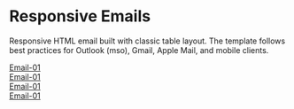 # Responsive Emails

Responsive HTML email built with classic table layout. The template follows best practices for Outlook (mso), Gmail, Apple Mail, and mobile clients.

<a target="_blank" href="https://oleh144.github.io/emails/email-01/email.html">Email-01</a> <br>
<a target="_blank" href="https://oleh144.github.io/emails/email-02/email.html">Email-01</a><br>
<a target="_blank" href="https://oleh144.github.io/emails/email-03/email.html">Email-01</a><br>
<a target="_blank" href="https://oleh144.github.io/emails/email-04/email.html">Email-01</a><br>
